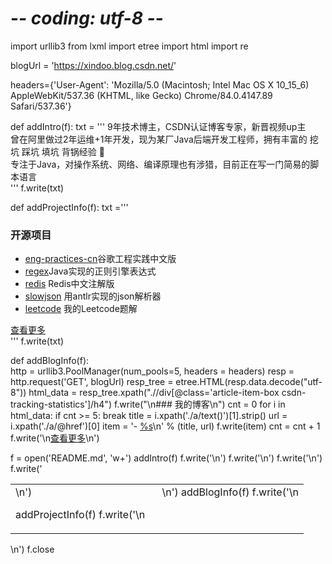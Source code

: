 # -*- coding: utf-8 -*-
import urllib3
from lxml import etree
import html
import re

blogUrl = 'https://xindoo.blog.csdn.net/'

headers={'User-Agent': 'Mozilla/5.0 (Macintosh; Intel Mac OS X 10_15_6) AppleWebKit/537.36 (KHTML, like Gecko) Chrome/84.0.4147.89 Safari/537.36'} 

def addIntro(f):
	txt = ''' 
9年技术博主，CSDN认证博客专家，新晋视频up主  
曾在阿里做过2年运维+1年开发，现为某厂Java后端开发工程师，拥有丰富的 挖坑 踩坑 填坑 背锅经验 🐶   
专注于Java，对操作系统、网络、编译原理也有涉猎，目前正在写一门简易的脚本语言   
''' 
	f.write(txt)

def addProjectInfo(f):
	txt ='''
### 开源项目  
- [eng-practices-cn](https://github.com/xindoo/eng-practices-cn)谷歌工程实践中文版    
- [regex](https://github.com/xindoo/regex)Java实现的正则引擎表达式    
- [redis](https://github.com/xindoo/redis) Redis中文注解版  
- [slowjson](https://github.com/xindoo/slowjson) 用antlr实现的json解析器  
- [leetcode](https://github.com/xindoo/leetcode) 我的Leetcode题解   
   
[查看更多](https://github.com/xindoo/)     
	''' 
	f.write(txt) 


def addBlogInfo(f):  
	http = urllib3.PoolManager(num_pools=5, headers = headers)
	resp = http.request('GET', blogUrl)
	resp_tree = etree.HTML(resp.data.decode("utf-8"))
	html_data = resp_tree.xpath(".//div[@class='article-item-box csdn-tracking-statistics']/h4") 
	f.write("\n### 我的博客\n")
	cnt = 0
	for i in html_data: 
		if cnt >= 5:
			break
		title = i.xpath('./a/text()')[1].strip()
		url = i.xpath('./a/@href')[0] 
		item = '- [%s](%s)\n' % (title, url)
		f.write(item)
		cnt = cnt + 1
	f.write('\n[查看更多](https://xindoo.blog.csdn.net/)\n')

f = open('README.md', 'w+')
addIntro(f)
f.write('<table><tr>\n')
f.write('<td valign="top" width="50%">\n')

addProjectInfo(f)
f.write('\n</td>\n')
f.write('<td valign="top" width="50%">\n')
addBlogInfo(f)
f.write('\n</td>\n')
f.write('</tr></table>\n')
f.close 
